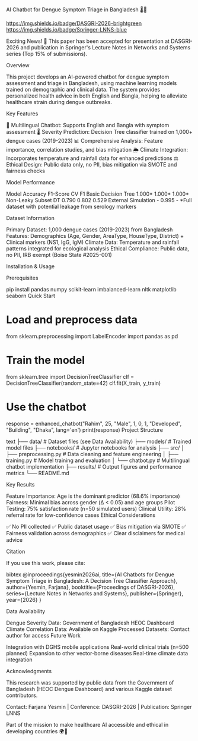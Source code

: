 AI Chatbot for Dengue Symptom Triage in Bangladesh 🌡️🤖

https://img.shields.io/badge/DASGRI-2026-brightgreen
https://img.shields.io/badge/Springer-LNNS-blue

Exciting News! 🎉 This paper has been accepted for presentation at DASGRI-2026 and publication in Springer's Lecture Notes in Networks and Systems series (Top 15% of submissions).


Overview

This project develops an AI-powered chatbot for dengue symptom assessment and triage in Bangladesh, using machine learning models trained on demographic and clinical data. The system provides personalized health advice in both English and Bangla, helping to alleviate healthcare strain during dengue outbreaks.

Key Features

🤖 Multilingual Chatbot: Supports English and Bangla with symptom assessment
🌡️ Severity Prediction: Decision Tree classifier trained on 1,000+ dengue cases (2019-2023)
📊 Comprehensive Analysis: Feature importance, correlation studies, and bias mitigation
🌦️ Climate Integration: Incorporates temperature and rainfall data for enhanced predictions
⚖️ Ethical Design: Public data only, no PII, bias mitigation via SMOTE and fairness checks

Model Performance

Model	Accuracy	F1-Score	CV F1
Basic Decision Tree	1.000*	1.000*	1.000*
Non-Leaky Subset DT	0.790	0.802	0.529
External Simulation	-	0.995	-
*Full dataset with potential leakage from serology markers

Dataset Information

Primary Dataset: 1,000 dengue cases (2019-2023) from Bangladesh
Features: Demographics (Age, Gender, AreaType, HouseType, District) + Clinical markers (NS1, IgG, IgM)
Climate Data: Temperature and rainfall patterns integrated for ecological analysis
Ethical Compliance: Public data, no PII, IRB exempt (Boise State #2025-001)

Installation & Usage

Prerequisites


pip install pandas numpy scikit-learn imbalanced-learn nltk matplotlib seaborn
Quick Start


# Load and preprocess data
from sklearn.preprocessing import LabelEncoder
import pandas as pd

# Train the model
from sklearn.tree import DecisionTreeClassifier
clf = DecisionTreeClassifier(random_state=42)
clf.fit(X_train, y_train)

# Use the chatbot
response = enhanced_chatbot("Rahim", 25, "Male", 1, 0, 1, "Developed", "Building", "Dhaka", lang='en')
print(response)
Project Structure

text
├── data/                    # Dataset files (see Data Availability)
├── models/                  # Trained model files
├── notebooks/               # Jupyter notebooks for analysis
├── src/
│   ├── preprocessing.py    # Data cleaning and feature engineering
│   ├── training.py         # Model training and evaluation
│   └── chatbot.py          # Multilingual chatbot implementation
├── results/                # Output figures and performance metrics
└── README.md


Key Results

Feature Importance: Age is the dominant predictor (68.6% importance)
Fairness: Minimal bias across gender (Δ < 0.05) and age groups
Pilot Testing: 75% satisfaction rate (n=50 simulated users)
Clinical Utility: 28% referral rate for low-confidence cases
Ethical Considerations

✅ No PII collected
✅ Public dataset usage
✅ Bias mitigation via SMOTE
✅ Fairness validation across demographics
✅ Clear disclaimers for medical advice



Citation

If you use this work, please cite:

bibtex
@inproceedings{yesmin2026ai,
  title={AI Chatbots for Dengue Symptom Triage in Bangladesh: A Decision Tree Classifier Approach},
  author={Yesmin, Farjana},
  booktitle={Proceedings of DASGRI-2026},
  series={Lecture Notes in Networks and Systems},
  publisher={Springer},
  year={2026}
}

Data Availability

Dengue Severity Data: Government of Bangladesh HEOC Dashboard
Climate Correlation Data: Available on Kaggle
Processed Datasets: Contact author for access
Future Work

Integration with DGHS mobile applications
Real-world clinical trials (n=500 planned)
Expansion to other vector-borne diseases
Real-time climate data integration

Acknowledgments

This research was supported by public data from the Government of Bangladesh (HEOC Dengue Dashboard) and various Kaggle dataset contributors.

Contact: Farjana Yesmin | Conference: DASGRI-2026 | Publication: Springer LNNS

Part of the mission to make healthcare AI accessible and ethical in developing countries 🌍💚
